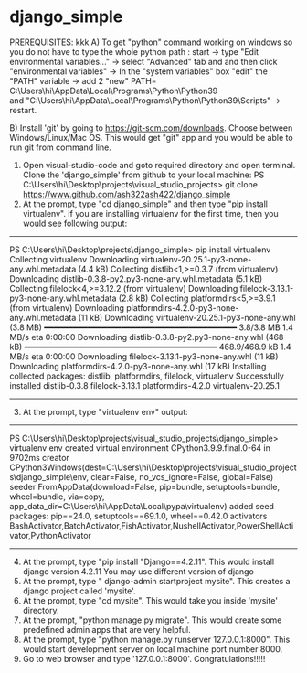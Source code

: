 # django_simple
 PREREQUISITES: kkk
A) To get "python" command working on windows so you  do not have to type the whole python path :
   start -> type "Edit environmental variables..." -> select "Advanced" tab and and
   then click "environmental variables" -> In the "system variables" box "edit" the "PATH" variable -> 
   add 2 "new" PATH= C:\Users\hi\AppData\Local\Programs\Python\Python39\
   and "C:\Users\hi\AppData\Local\Programs\Python\Python39\Scripts\" -> restart.
   
   B) Install 'git' by going to https://git-scm.com/downloads. Choose between Windows/Linux/Mac OS.
   This would get "git" app and you  would be  able to run git from command line.


1) Open visual-studio-code and goto required directory and open terminal. Clone the 'django_simple' from github to your local machine:
   PS C:\Users\hi\Desktop\projects\visual_studio_projects> git clone https://www.github.com/ash322ash422/django_simple
2) At the prompt, type "cd django_simple" and then type "pip install virtualenv". 
If you are installing virtualenv for the first time, then you would see following output:
**************************************************************************************************
PS C:\Users\hi\Desktop\projects\django_simple> pip install virtualenv
Collecting virtualenv
  Downloading virtualenv-20.25.1-py3-none-any.whl.metadata (4.4 kB)
Collecting distlib<1,>=0.3.7 (from virtualenv)
  Downloading distlib-0.3.8-py2.py3-none-any.whl.metadata (5.1 kB)
Collecting filelock<4,>=3.12.2 (from virtualenv)
  Downloading filelock-3.13.1-py3-none-any.whl.metadata (2.8 kB)
Collecting platformdirs<5,>=3.9.1 (from virtualenv)
  Downloading platformdirs-4.2.0-py3-none-any.whl.metadata (11 kB)
Downloading virtualenv-20.25.1-py3-none-any.whl (3.8 MB)
   ━━━━━━━━━━━━━━━━━━━━━━━━━━━━━━━━━━━━━━━━ 3.8/3.8 MB 1.4 MB/s eta 0:00:00
Downloading distlib-0.3.8-py2.py3-none-any.whl (468 kB)
   ━━━━━━━━━━━━━━━━━━━━━━━━━━━━━━━━━━━━━━━━ 468.9/468.9 kB 1.4 MB/s eta 0:00:00
Downloading filelock-3.13.1-py3-none-any.whl (11 kB)
Downloading platformdirs-4.2.0-py3-none-any.whl (17 kB)
Installing collected packages: distlib, platformdirs, filelock, virtualenv
Successfully installed distlib-0.3.8 filelock-3.13.1 platformdirs-4.2.0 virtualenv-20.25.1
**************************************************************************************************
3) At the prompt, type "virtualenv env"
output:
***************************************
PS C:\Users\hi\Desktop\projects\visual_studio_projects\django_simple> virtualenv env
created virtual environment CPython3.9.9.final.0-64 in 9702ms
  creator CPython3Windows(dest=C:\Users\hi\Desktop\projects\visual_studio_projects\django_simple\env, clear=False, no_vcs_ignore=False, global=False)       
  seeder FromAppData(download=False, pip=bundle, setuptools=bundle, wheel=bundle, via=copy, app_data_dir=C:\Users\hi\AppData\Local\pypa\virtualenv)
    added seed packages: pip==24.0, setuptools==69.1.0, wheel==0.42.0
  activators BashActivator,BatchActivator,FishActivator,NushellActivator,PowerShellActivator,PythonActivator
***************************************

4) At the prompt, type "pip install "Django==4.2.11". This would install django version 4.2.11
     You may use different version of django 
5) At the prompt, type " django-admin startproject mysite". This creates a django project called 'mysite'. 
6) At the prompt, type "cd mysite". This would take you inside 'mysite' directory.
7) At the prompt, "python manage.py migrate". This would create some predefined admin apps that are very helpful. 
8) At the prompt, type "python manage.py runserver 127.0.0.1:8000". This would start development server on local machine port number 8000.
9) Go to web browser and type '127.0.0.1:8000'. Congratulations!!!!!

